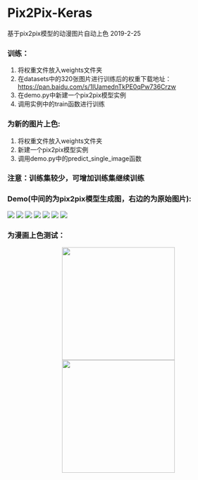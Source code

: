 # Pix2Pix-Keras
基于pix2pix模型的动漫图片自动上色 2019-2-25
### 训练：
1. 将权重文件放入weights文件夹
2. 在datasets中的320张图片进行训练后的权重下载地址：https://pan.baidu.com/s/1IUamednTkPE0qPw736Crzw
3. 在demo.py中新建一个pix2pix模型实例
4. 调用实例中的train函数进行训练
### 为新的图片上色:
1. 将权重文件放入weights文件夹
2. 新建一个pix2pix模型实例
2. 调用demo.py中的predict_single_image函数
### 注意：训练集较少，可增加训练集继续训练
### Demo(中间的为pix2pix模型生成图，右边的为原始图片):
![](images/sample_1.jpg)
![](images/sample_2.jpg)
![](images/sample_3.jpg)
![](images/sample_4.jpg)
![](images/sample_5.jpg)
![](images/sample_6.jpg)
![](images/sample_7.jpg)
### 为漫画上色测试：
<div align="center">
  <img src="images/test_1.jpg" height="256" width="256" >
  <img src="images/generate_test_1.jpg" height="256" width="256" >
</div>
